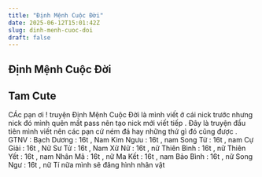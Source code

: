 ```yaml
---
title: "Định Mệnh Cuộc Đời"
date: 2025-06-12T15:01:42Z
slug: dinh-menh-cuoc-doi
draft: false
---
```


## Định Mệnh Cuộc Đời

## Tam Cute

CÁc pạn ơi ! truyện Định Mệnh Cuộc Đời là mình viết ở cái nick trước  nhưng nick đó mình quên mất pass nên tạo nick mới viết tiếp . Đây là truyện đầu tiên mình viết nên các pạn cứ ném đá hay những thứ gì đó cũng được . 
GTNV :
Bạch Dương : 16t , Nam 
Kim Ngưu : 16t , nam 
Song Tử : 16t , nam
Cự Giải : 16t , Nữ 
Sư Tử : 16t , Nam
Xữ  Nữ : 16t , nữ
Thiên Bình : 16t , nữ 
Thiên Yết : 16t , nam
Nhân Mã : 16t , nữ
Ma Kết : 16t , nam
Bảo Bình : 16t , nữ 
Song Ngư : 16t , nữ
Tí nữa mình sẽ đăng hình nhân vật